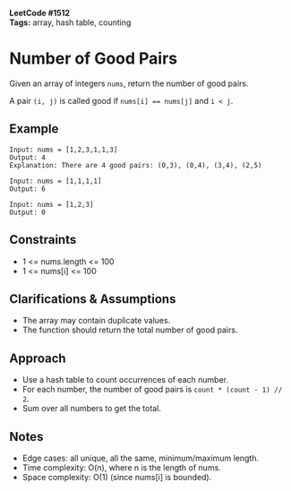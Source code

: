 **LeetCode #1512**  
**Tags:** array, hash table, counting

# Number of Good Pairs

Given an array of integers `nums`, return the number of good pairs.

A pair `(i, j)` is called good if `nums[i] == nums[j]` and `i < j`.

## Example
```
Input: nums = [1,2,3,1,1,3]
Output: 4
Explanation: There are 4 good pairs: (0,3), (0,4), (3,4), (2,5)

Input: nums = [1,1,1,1]
Output: 6

Input: nums = [1,2,3]
Output: 0
```

## Constraints
- 1 <= nums.length <= 100
- 1 <= nums[i] <= 100

## Clarifications & Assumptions
- The array may contain duplicate values.
- The function should return the total number of good pairs.

## Approach
- Use a hash table to count occurrences of each number.
- For each number, the number of good pairs is `count * (count - 1) // 2`.
- Sum over all numbers to get the total.

## Notes
- Edge cases: all unique, all the same, minimum/maximum length.
- Time complexity: O(n), where n is the length of nums.
- Space complexity: O(1) (since nums[i] is bounded). 